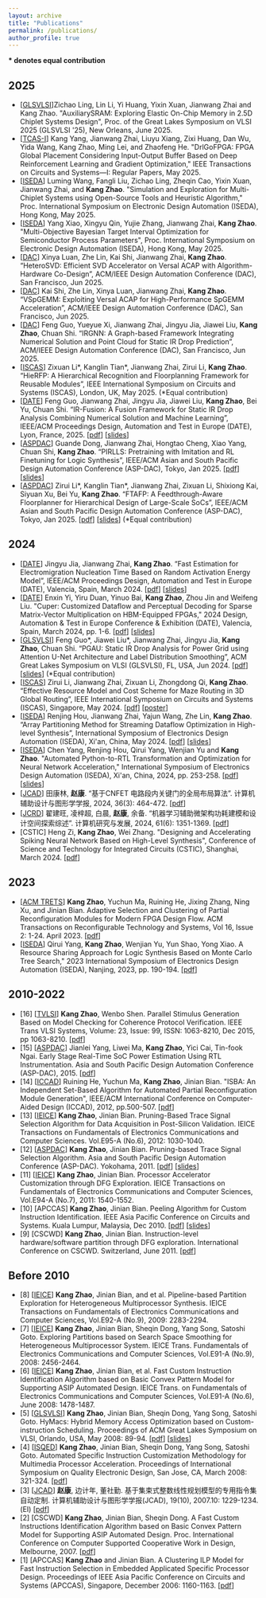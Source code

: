 ```yaml
---
layout: archive
title: "Publications"
permalink: /publications/
author_profile: true
---
```


**\* denotes equal contribution**

## 2025
- [[GLSVLSI](https://glsvlsi.org/)]Zichao Ling, Lin Li, Yi Huang, Yixin Xuan, Jianwang Zhai and Kang Zhao. "AuxiliarySRAM: Exploring Elastic On-Chip Memory in 2.5D Chiplet Systems Design", Proc. of the Great Lakes Symposium on VLSI 2025 (GLSVLSI '25), New Orleans, June 2025.
- [[TCAS-I](https://ieee-cas.org/publication/TCAS-I)] Kang Yang, Jianwang Zhai, Liuyu Xiang, Zixi Huang, Dan Wu, Yida Wang, Kang Zhao, Ming Lei, and Zhaofeng He. "DrlGoFPGA: FPGA Global Placement Considering Input-Output Buffer Based on Deep Reinforcement Learning and Gradient Optimization," IEEE Transactions on Circuits and Systems—I: Regular Papers, May 2025.
- [[ISEDA](https://www.eda2.com/iseda/index.html)] Luming Wang, Fangli Liu, Zichao Ling, Zheqin Cao, Yixin Xuan, Jianwang Zhai, and **Kang Zhao**. "Simulation and Exploration for Multi-Chiplet Systems using Open-Source Tools and Heuristic Algorithm," Proc. International Symposium on Electronic Design Automation (ISEDA), Hong Kong, May 2025.
- [[ISEDA](https://www.eda2.com/iseda/index.html)] Yang Xiao, Xingyu Qin, Yujie Zhang, Jianwang Zhai, **Kang Zhao**. "Multi-Objective Bayesian Target Interval Optimization for Semiconductor Process Parameters", Proc. International Symposium on Electronic Design Automation (ISEDA), Hong Kong, May 2025.
- [[DAC](http://www.dac.com/)] Xinya Luan, Zhe Lin, Kai Shi, Jianwang Zhai, **Kang Zhao**. “HeteroSVD: Efficient SVD Accelerator on Versal ACAP with Algorithm-Hardware Co-Design”, ACM/IEEE Design Automation Conference (DAC), San Francisco, Jun 2025.
- [[DAC](http://www.dac.com/)] Kai Shi, Zhe Lin, Xinya Luan, Jianwang Zhai, **Kang Zhao**. “VSpGEMM: Exploiting Versal ACAP for High-Performance SpGEMM Acceleration”, ACM/IEEE Design Automation Conference (DAC), San Francisco, Jun 2025.
- [[DAC](http://www.dac.com/)] Feng Guo, Yueyue Xi, Jianwang Zhai, Jingyu Jia, Jiawei Liu, **Kang Zhao**, Chuan Shi. “IRGNN: A Graph-based Framework Integrating Numerical Solution and Point Cloud for Static IR Drop Prediction”, ACM/IEEE Design Automation Conference (DAC), San Francisco, Jun 2025.
- [[ISCAS](https://ieee-iscas.org/)] Zixuan Li\*, Kanglin Tian\*, Jianwang Zhai, Zirui Li, **Kang Zhao**. “HieRFP: A Hierarchical Recognition and Floorplanning Framework for Reusable Modules”, IEEE International Symposium on Circuits and Systems (ISCAS), London, UK, May 2025. (*Equal contribution)
- [[DATE](https://www.date-conference.com/)] Feng Guo, Jianwang Zhai, Jingyu Jia, Jiawei Liu, **Kang Zhao**, Bei Yu, Chuan Shi. “IR-Fusion: A Fusion Framework for Static IR Drop Analysis Combining Numerical Solution and Machine Learning”, IEEE/ACM Proceedings Design, Automation and Test in Europe (DATE), Lyon, France, 2025. [[pdf](https://zhaokang-lab.github.io/papers/2025/2025_DATE_GuoFeng.pdf)] [[slides](https://zhaokang-lab.github.io/slides/slides_2025_DATE_GuoFeng.pdf)]
- [[ASPDAC](http://www.aspdac.com/)] Guande Dong, Jianwang Zhai, Hongtao Cheng, Xiao Yang, Chuan Shi, **Kang Zhao**. “PIRLLS: Pretraining with Imitation and RL Finetuning for Logic Synthesis”, IEEE/ACM Asian and South Pacific Design Automation Conference (ASP-DAC), Tokyo, Jan 2025. [[pdf](https://zhaokang-lab.github.io/papers/2025/2025_ASPDAC_DongGuande.pdf)] [[slides](https://zhaokang-lab.github.io/slides/slides_2025_ASPDAC_DongGuande.pdf)]
- [[ASPDAC](http://www.aspdac.com/)] Zirui Li\*, Kanglin Tian\*, Jianwang Zhai, Zixuan Li, Shixiong Kai, Siyuan Xu, Bei Yu, **Kang Zhao**. “FTAFP: A Feedthrough-Aware Floorplanner for Hierarchical Design of Large-Scale SoCs”, IEEE/ACM Asian and South Pacific Design Automation Conference (ASP-DAC), Tokyo, Jan 2025. [[pdf](https://zhaokang-lab.github.io/papers/2025/2025_ASPDAC_LiZirui.pdf)] [[slides](https://zhaokang-lab.github.io/slides/slides_2025_ASPDAC_Tiankanglin.pdf)] (*Equal contribution)

## 2024
- [[DATE](https://date24.date-conference.com/)] Jingyu Jia, Jianwang Zhai, **Kang Zhao**. “Fast Estimation for Electromigration Nucleation Time Based on Random Activation Energy Model”, IEEE/ACM Proceedings Design, Automation and Test in Europe (DATE), Valencia, Spain, March 2024. [[pdf](https://zhaokang-lab.github.io/papers/2024/2024_DATE_JiaJingyu.pdf)] [[slides](https://zhaokang-lab.github.io/slides/slides_2024_DATE_JiaJingyu.pdf)]
- [[DATE](https://date24.date-conference.com/)] Enxin Yi, Yiru Duan, Yinuo Bai, **Kang Zhao**, Zhou Jin and Weifeng Liu. "Cuper: Customized Dataflow and Perceptual Decoding for Sparse Matrix-Vector Multiplication on HBM-Equipped FPGAs," 2024 Design, Automation & Test in Europe Conference & Exhibition (DATE), Valencia, Spain, March 2024, pp. 1-6. [[pdf](https://zhaokang-lab.github.io/papers/2024/2024_DATE_Enxin.pdf)] [[slides](https://zhaokang-lab.github.io/slides/slides_2024_DATE_Enxin.pdf)]
- [[GLSVLSI](https://glsvlsi.org/archive/glsvlsi24/index.html)] Feng Guo\*, Jiawei Liu\*, Jianwang Zhai, Jingyu Jia, **Kang Zhao**, Chuan Shi. “PGAU: Static IR Drop Analysis for Power Grid using Attention U-Net Architecture and Label Distribution Smoothing”, ACM Great Lakes Symposium on VLSI (GLSVLSI), FL, USA, Jun 2024. [[pdf](https://zhaokang-lab.github.io/papers/2024/2024_GLSVLSI_GuoFeng.pdf)] [[slides](https://zhaokang-lab.github.io/slides/slides_2024_GLSVLSI_GuoFeng.pdf)] (*Equal contribution)
- [[ISCAS](https://2024.ieee-iscas.org/)] Zirui Li, Jianwang Zhai, Zixuan Li, Zhongdong Qi, **Kang Zhao**. “Effective Resource Model and Cost Scheme for Maze Routing in 3D Global Routing”, IEEE International Symposium on Circuits and Systems (ISCAS), Singapore, May 2024. [[pdf](https://zhaokang-lab.github.io/papers/2024/2024_ISCAS_LiZirui.pdf)] [[poster](https://zhaokang-lab.github.io/slides/poster_2024_ISCAS_LiZirui.pdf)]
- [[ISEDA](https://www.eda2.com/iseda2024/)] Renjing Hou, Jianwang Zhai, Yajun Wang, Zhe Lin, **Kang Zhao**. “Array Partitioning Method for Streaming Dataflow Optimization in High-level Synthesis”, International Symposium of Electronics Design Automation (ISEDA), Xi'an, China, May 2024. [[pdf](https://zhaokang-lab.github.io/papers/2024/2024_ISEDA_HouRenjing.pdf)] [[slides](https://zhaokang-lab.github.io/slides/slides_2024_ISEDA_HouRenJing.pdf)]
- [[ISEDA](https://www.eda2.com/iseda2024/)] Chen Yang, Renjing Hou, Qirui Yang, Wenjian Yu and **Kang Zhao**. "Automated Python-to-RTL Transformation and Optimization for Neural Network Acceleration," International Symposium of Electronics Design Automation (ISEDA), Xi'an, China, 2024, pp. 253-258. [[pdf](https://zhaokang-lab.github.io/papers/2024/2024_ISEDA_YangChen.pdf)] [[slides](https://zhaokang-lab.github.io/slides/slides_2024_ISEDA_YangChen.pdf)]
- [[JCAD](https://www.jcad.cn/)] 田康林, **赵康**. “基于CNFET 电路段内关键门的全局布局算法”. 计算机辅助设计与图形学学报, 2024, 36(3): 464-472. [[pdf](https://zhaokang-lab.github.io/papers/2024/2024_JCAD.pdf)]
- [[JCRD](https://crad.ict.ac.cn/)] 翟建旺, 凌梓超, 白晨, **赵康**, 余备. “机器学习辅助微架构功耗建模和设计空间探索综述”. 计算机研究与发展, 2024, 61(6): 1351-1369. [[pdf](https://zhaokang-lab.github.io/papers/2024/2024_JCRD.pdf)]
- [CSTIC] Heng Zi, **Kang Zhao**, Wei Zhang. "Designing and Accelerating Spiking Neural Network Based on High-Level Synthesis", Conference of Science and Technology for Integrated Circuits (CSTIC), Shanghai, March 2024. [[pdf](https://zhaokang-lab.github.io/papers/2024/2024_HLS_ZiHeng.pdf)]

## 2023
- [[ACM TRETS](https://dl.acm.org/journal/trets)] **Kang Zhao**, Yuchun Ma, Ruining He, Jixing Zhang, Ning Xu, and Jinian Bian. Adaptive Selection and Clustering of Partial Reconfiguration Modules for Modern FPGA Design Flow. ACM Transactions on Reconfigurable Technology and Systems, Vol 16, Issue 2: 1-24. April 2023. [[pdf](https://zhaokang-lab.github.io/papers/2023/2023_ACM_TRETS.pdf)]
- [[ISEDA](https://www.eda2.com/iseda/index.html)] Qirui Yang, **Kang Zhao**, Wenjian Yu, Yun Shao, Yong Xiao. A Resource Sharing Approach for Logic Synthesis Based on Monte Carlo Tree Search," 2023 International Symposium of Electronics Design Automation (ISEDA), Nanjing, 2023, pp. 190-194. [[pdf](https://zhaokang-lab.github.io/papers/2023/2023_ISEDA_YangQirui.pdf)]

## 2010-2022
- [16] [[TVLSI](https://ieee-cas.org/publication/tvlsi)] **Kang Zhao**, Wenbo Shen. Parallel Stimulus Generation Based on Model Checking for Coherence Protocol Verification. IEEE Trans VLSI Systems, Volume: 23, Issue: 99, ISSN: 1063-8210, Dec 2015, pp 1063-8210. [[pdf](https://zhaokang-lab.github.io/papers/old/16.TVLSI_Intel.pdf)]
- [15] [[ASPDAC](https://www.aspdac.com/aspdac2015/)] Jianlei Yang, Liwei Ma, **Kang Zhao**, Yici Cai, Tin-fook Ngai. Early Stage Real-Time SoC Power Estimation Using RTL Instrumentation. Asia and South Pacific Design Automation Conference (ASP-DAC), 2015. [[pdf](https://zhaokang-lab.github.io/papers/old/15.ASPDAC-Jianlei.pdf)]
- [14] [[ICCAD](https://iccad.com/)] Ruining He, Yuchun Ma, **Kang Zhao**, Jinian Bian. "ISBA: An Independent Set-Based Algorithm for Automated Partial Reconfiguration Module Generation", IEEE/ACM International Conference on Computer-Aided Design (ICCAD), 2012, pp.500-507. [[pdf](https://zhaokang-lab.github.io/papers/old/14.ICCAD-HeRuining.pdf)]
- [13] [[IEICE](https://www.ieice.org/)] **Kang Zhao**, Jinian Bian. Pruning-Based Trace Signal Selection Algorithm for Data Acquisition in Post-Silicon Validation. IEICE Transactions on Fundamentals of Electronics Communications and Computer Sciences. Vol.E95-A (No.6), 2012: 1030-1040. 
- [12] [[ASPDAC](https://www.aspdac.com/aspdac2011/)] **Kang Zhao**, Jinian Bian. Pruning-based Trace Signal Selection Algorithm. Asia and South Pacific Design Automation Conference (ASP-DAC). Yokohama, 2011. [[pdf](https://zhaokang-lab.github.io/papers/old/12.ASPDAC-purning.pdf)] [[slides](https://zhaokang-lab.github.io/slides/slides_2010_ASPDAC_Kang.pdf)]
- [11] [[IEICE](https://www.ieice.org/)] **Kang Zhao**, Jinian Bian. Processor Accelerator Customization through DFG Exploration. IEICE Transactions on Fundamentals of Electronics Communications and Computer Sciences, Vol.E94-A (No.7), 2011: 1540-1552.
- [10] [APCCAS] **Kang Zhao**, Jinian Bian. Peeling Algorithm for Custom Instruction Identification. IEEE Asia Pacific Conference on Circuits and Systems. Kuala Lumpur, Malaysia, Dec 2010. [[pdf](https://zhaokang-lab.github.io/papers/old/10.APCCAS-2010.pdf)] [[slides](https://zhaokang-lab.github.io/slides/slides_2010_APCCAS_Kang.pdf)]
- [9] [CSCWD] **Kang Zhao**, Jinian Bian. Instruction-level hardware/software partition through DFG exploration. International Conference on CSCWD. Switzerland, June 2011. [[pdf](https://zhaokang-lab.github.io/papers/old/9.CSCWD-2011.pdf)]

## Before 2010
- [8] [[IEICE](https://www.ieice.org/)] **Kang Zhao**, Jinian Bian, and et al. Pipeline-based Partition Exploration for Heterogeneous Multiprocessor Synthesis. IEICE Transactions on Fundamentals of Electronics Communications and Computer Sciences, Vol.E92-A (No.9), 2009: 2283-2294.
- [7] [[IEICE](https://www.ieice.org/)] **Kang Zhao**, Jinian Bian, Sheqin Dong, Yang Song, Satoshi Goto. Exploring Partitions based on Search Space Smoothing for Heterogeneous Multiprocessor System. IEICE Trans. Fundamentals of Electronics Communications and Computer Sciences, Vol.E91-A (No.9), 2008: 2456-2464.
- [6] [[IEICE](https://www.ieice.org/)] **Kang Zhao**, Jinian Bian, et al. Fast Custom Instruction Identification Algorithm based on Basic Convex Pattern Model for Supporting ASIP Automated Design. IEICE Trans. on Fundamentals of Electronics Communications and Computer Sciences, Vol.E91-A (No.6), June 2008: 1478-1487.
- [5] [[GLSVLSI](https://www.glsvlsi.org/archive/glsvlsi08/)] **Kang Zhao**, Jinian Bian, Sheqin Dong, Yang Song, Satoshi Goto. HyMacs: Hybrid Memory Access Optimization based on Custom-instruction Scheduling. Proceedings of ACM Great Lakes Symposium on VLSI, Orlando, USA, May 2008: 89-94. [[pdf](https://zhaokang-lab.github.io/papers/old/5.GLSVLSI-2008.pdf)] [[slides](https://zhaokang-lab.github.io/slides/slides_2008_GLSVLSI_Kang.pdf)]
- [4] [[ISQED](https://www.isqed.org/)] **Kang Zhao**, Jinian Bian, Sheqin Dong, Yang Song, Satoshi Goto. Automated Specific Instruction Customization Methodology for Multimedia Processor Acceleration. Proceedings of International Symposium on Quality Electronic Design, San Jose, CA, March 2008: 321-324. [[pdf](https://zhaokang-lab.github.io/papers/old/4.ISQED-2008.pdf)]
- [3] [[JCAD](https://www.jcad.cn/)] **赵康**, 边计年, 董社勤. 基于集束式整数线性规划模型的专用指令集自动定制. 计算机辅助设计与图形学学报(JCAD), 19(10), 2007.10: 1229-1234. (EI) [[pdf](https://zhaokang-lab.github.io/papers/old/3.JCAD_Kang.pdf)]
- [2] [CSCWD] **Kang Zhao**, Jinian Bian, Sheqin Dong. A Fast Custom Instructions Identification Algorithm based on Basic Convex Pattern Model for Supporting ASIP Automated Design. Proc. International Conference on Computer Supported Cooperative Work in Design, Melbourne, 2007. [[pdf](https://zhaokang-lab.github.io/papers/old/2.CSCWD-Xian.pdf)]
- [1] [APCCAS] **Kang Zhao** and Jinian Bian. A Clustering ILP Model for Fast Instruction Selection in Embedded Applicated Specific Processor Design. Proceedings of IEEE Asia Pacific Conference on Circuits and Systems (APCCAS), Singapore, December 2006: 1160-1163. [[pdf](https://zhaokang-lab.github.io/papers/old/1.APCCAS-2006.pdf)]